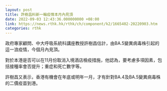 ```yaml
---
layout: post
title: 許樹昌料新一輪疫情本月內見頂
date: 2022-09-03 12:43:36.000000000 +08:00
link: https://news.rthk.hk/rthk/ch/component/k2/1665402-20220903.htm
categories: rthk
---
```


政府專家顧問、中大呼吸系統科講座教授許樹昌估計，由BA.5變異病毒株引起的這一浪疫情，今個月內見頂。

對於本港是否可以在11月份取消入境酒店檢疫措施，他認為，要考慮多項因素，包括接種率會否提升；重症和死亡數字等。

許樹昌又表示，香港有機會在年底或明年一月，才有針對BA.4及BA.5變異病毒株的二價疫苗到港。
